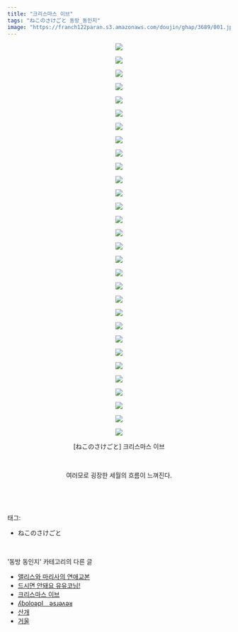 ```yaml
---
title: "크리스마스 이브"
tags: "ねこのさけごと 동방_동인지"
image: "https://franch122paran.s3.amazonaws.com/doujin/ghap/3689/001.jpg"
---
```

<div class="article">
<p style="text-align: center; clear: none; float: none;"><img src="{{ site.imgserver7 }}/ghap/3689/001.jpg"/></p>
<p style="text-align: center; clear: none; float: none;"><img src="{{ site.imgserver7 }}/ghap/3689/002.jpg"/></p>
<p style="text-align: center; clear: none; float: none;"><img src="{{ site.imgserver7 }}/ghap/3689/003.jpg"/></p>
<p style="text-align: center; clear: none; float: none;"><img src="{{ site.imgserver7 }}/ghap/3689/004.jpg"/></p>
<p style="text-align: center; clear: none; float: none;"><img src="{{ site.imgserver7 }}/ghap/3689/005.jpg"/></p>
<p style="text-align: center; clear: none; float: none;"><img src="{{ site.imgserver7 }}/ghap/3689/006.jpg"/></p>
<p style="text-align: center; clear: none; float: none;"><img src="{{ site.imgserver7 }}/ghap/3689/007.jpg"/></p>
<p style="text-align: center; clear: none; float: none;"><img src="{{ site.imgserver7 }}/ghap/3689/008.jpg"/></p>
<p style="text-align: center; clear: none; float: none;"><img src="{{ site.imgserver7 }}/ghap/3689/009.jpg"/></p>
<p style="text-align: center; clear: none; float: none;"><img src="{{ site.imgserver7 }}/ghap/3689/010.jpg"/></p>
<p style="text-align: center; clear: none; float: none;"><img src="{{ site.imgserver7 }}/ghap/3689/011.jpg"/></p>
<p style="text-align: center; clear: none; float: none;"><img src="{{ site.imgserver7 }}/ghap/3689/012.jpg"/></p>
<p style="text-align: center; clear: none; float: none;"><img src="{{ site.imgserver7 }}/ghap/3689/013.jpg"/></p>
<p style="text-align: center; clear: none; float: none;"><img src="{{ site.imgserver7 }}/ghap/3689/014.jpg"/></p>
<p style="text-align: center; clear: none; float: none;"><img src="{{ site.imgserver7 }}/ghap/3689/015.jpg"/></p>
<p style="text-align: center; clear: none; float: none;"><img src="{{ site.imgserver7 }}/ghap/3689/016.jpg"/></p>
<p style="text-align: center; clear: none; float: none;"><img src="{{ site.imgserver7 }}/ghap/3689/017.jpg"/></p>
<p style="text-align: center; clear: none; float: none;"><img src="{{ site.imgserver7 }}/ghap/3689/018.jpg"/></p>
<p style="text-align: center; clear: none; float: none;"><img src="{{ site.imgserver7 }}/ghap/3689/019.jpg"/></p>
<p style="text-align: center; clear: none; float: none;"><img src="{{ site.imgserver7 }}/ghap/3689/020.jpg"/></p>
<p style="text-align: center; clear: none; float: none;"><img src="{{ site.imgserver7 }}/ghap/3689/021.jpg"/></p>
<p style="text-align: center; clear: none; float: none;"><img src="{{ site.imgserver7 }}/ghap/3689/022.jpg"/></p>
<p style="text-align: center; clear: none; float: none;"><img src="{{ site.imgserver7 }}/ghap/3689/023.jpg"/></p>
<p style="text-align: center; clear: none; float: none;"><img src="{{ site.imgserver7 }}/ghap/3689/024.jpg"/></p>
<p style="text-align: center; clear: none; float: none;"><img src="{{ site.imgserver7 }}/ghap/3689/025.jpg"/></p>
<p style="text-align: center; clear: none; float: none;"><img src="{{ site.imgserver7 }}/ghap/3689/026.jpg"/></p>
<p style="text-align: center; clear: none; float: none;"><img src="{{ site.imgserver7 }}/ghap/3689/027.jpg"/></p>
<p style="text-align: center; clear: none; float: none;"><img src="{{ site.imgserver7 }}/ghap/3689/028.jpg"/></p>
<p style="text-align: center; clear: none; float: none;"><img src="{{ site.imgserver7 }}/ghap/3689/029.jpg"/></p>
<p style="text-align: center; clear: none; float: none;"><img src="{{ site.imgserver7 }}/ghap/3689/030.jpg"/></p>
<p style="text-align: center; clear: none; float: none;">[ねこのさけごと] 크리스마스 이브</p>
<p style="text-align: center; clear: none; float: none;"><br/></p>
<p style="text-align: center; clear: none; float: none;">여러모로 굉장한 세월의 흐름이 느껴진다.</p>
<p><br/></p>
</div><br/>
<div class="tagTrail">
<p>태그: </p>
<ul>
<li>ねこのさけごと</li>
</ul>
</div><br/>
<div class="another">
<p>'동방 동인지' 카테고리의 다른 글</p>
<ul>
<li><a href="/ghap_3691">앨리스와 마리사의 연애교본</a></li>
<li><a href="/ghap_3690">드시면 안돼요 유유코님!</a></li>
<li><a href="/ghap_3689">크리스마스 이브</a></li>
<li><a href="/ghap_3687">ʎɓoloǝpI　ǝsɹǝʌǝᴚ</a></li>
<li><a href="/ghap_3682">산개</a></li>
<li><a href="/ghap_3680">거울</a></li>
</ul>
</div><br/>
<div class="cb_module cb_fluid">
<div class="cb_wrt cb_profile">
</div><!-- commentList close -->
</div><br/>
